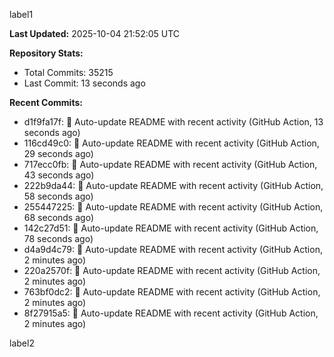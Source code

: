 
label1 
<!-- ACTIVITY_START -->
**Last Updated:** 2025-10-04 21:52:05 UTC

**Repository Stats:**
- Total Commits: 35215
- Last Commit: 13 seconds ago

**Recent Commits:**
- d1f9fa17f: 🤖 Auto-update README with recent activity (GitHub Action, 13 seconds ago)
- 116cd49c0: 🤖 Auto-update README with recent activity (GitHub Action, 29 seconds ago)
- 717ecc0fb: 🤖 Auto-update README with recent activity (GitHub Action, 43 seconds ago)
- 222b9da44: 🤖 Auto-update README with recent activity (GitHub Action, 58 seconds ago)
- 255447225: 🤖 Auto-update README with recent activity (GitHub Action, 68 seconds ago)
- 142c27d51: 🤖 Auto-update README with recent activity (GitHub Action, 78 seconds ago)
- d4a9d4c79: 🤖 Auto-update README with recent activity (GitHub Action, 2 minutes ago)
- 220a2570f: 🤖 Auto-update README with recent activity (GitHub Action, 2 minutes ago)
- 763bf0dc2: 🤖 Auto-update README with recent activity (GitHub Action, 2 minutes ago)
- 8f27915a5: 🤖 Auto-update README with recent activity (GitHub Action, 2 minutes ago)
<!-- ACTIVITY_END -->

label2
